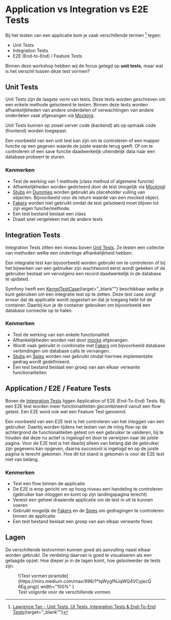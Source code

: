 Application vs Integration vs E2E Tests
=======================================

Bij het testen van een applicatie kom je vaak verschillende termen [^1] tegen:

* Unit Tests
* Integration Tests
* E2E (End-to-End) / Feature Tests

Binnen deze workshop hebben wij de focus gelegd op __unit tests__,
maar wat is het verschil tussen deze test vormen?

## Unit Tests
Unit Tests zijn de laagste vorm van tests. Deze tests worden geschreven om een enkele methode geïsoleerd te testen.
Binnen deze tests worden afhankelijkheden van andere onderdelen of verwachtingen van andere onderdelen vaak afgevangen
via [Mocking][Mocking].

Unit Tests kunnen op zowel server code (backend) als op opmaak code (frontend) worden toegepast.

Een voorbeeld van een unit test kan zijn om te controleren of een mapper functie op een gegeven waarde de
juiste waarde terug geeft. Of om te controleren of een save functie daadwerkelijk uiteindelijk data naar
een database probeert te sturen.

### Kenmerken

- Test de werking van 1 methode (class method of algemene functie)
- Afhankelijkheden worden gedicteerd door de test (mogelijk via [Mocking][Mocking])
- [Stubs][Stubs] en [Dummies][Dummies] worden gebruikt als placeholder vulling van objecten.
Bijvoorbeeld voor de return waarde van een mocked object.
- [Fakers][Fakers] worden niet gebruikt omdat de test geïsoleerd moet blijven tot zijn eigen
functie/methode.
- Een test bestand beslaat een class
- Draait snel vergeleken met de andere tests

## Integration Tests
Integration Tests zitten een niveau boven [Unit Tests](#unit-tests). Ze testen een collectie van methoden
welke een onderlinge afhankelijkheid hebben.

Een integratie test kan bijvoorbeeld worden gebruikt om te
controleren of bij het bijwerken van een gebruiker zijn wachtwoord eerst wordt gekeken of de gebruiker
bestaat om vervolgens een record daadwerkelijk in de database te updated.

Symfony heeft een [KernelTestCase](https://symfony.com/doc/current/testing.html#integration-tests){target="_blank""}
beschikbaar welke je kunt gebruiken om een integratie test op te zetten. Deze test case zorgt ervoor dat de
applicatie wordt opgestart en dat je toegang hebt tot de container. Daarbij kun je de container gebruiken om
bijvoorbeeld een database connectie op te halen.

### Kenmerken

- Test de werking van een enkele functionaliteit
- Afhankelijkheden worden niet door [mocks][Mocking] afgevangen.
- Wordt vaak gebruikt in combinatie met [Fakers](Fakers) om bijvoorbeeld database verbindingen
om database calls te vervangen.
- [Stubs][Stubs] en [Spies][Spies] worden niet gebruikt omdat hiermee implementatie gedrag wordt
gedefinieerd.
- Een test bestand beslaat een groep van aan elkaar verwante functionaliteiten

## Application / E2E / Feature Tests
Boven de [Integration Tests](#integration-tests) liggen Application of E2E (End-To-End) Tests. Bij een E2E test worden meer
functionaliteiten gecombineerd vanuit een flow getest. Een E2E word ook wel een Feature Test genoemd.

Een voorbeeld van een E2E test is het controleren van het inloggen van een gebruiker. Daarbij worden tijdens
het testen van de inlog flow op de achtergrond de functionaliteiten getest om een gebruiker te valideren, bij te houden
dat deze nu actief is ingelogd en door te verwijzen naar de juiste pagina. Voor de E2E test is het daarbij alleen van
belang dat de gebruiker zijn gegevens kan opgeven, daarna succesvol is ingelogd en op de juiste pagina is terecht
gekomen. Hoe dit tot stand is gekomen is voor de E2E test niet van belang.

### Kenmerken

- Test een flow binnen de applicatie
- De E2E is erop gericht om op hoog niveau een handeling te controleren (gebruiker kan inloggen en komt op zijn
landingspagina terecht)
- Vereist een geheel draaiende applicatie om de test in uit te kunnen voeren
- Gebruikt mogelijk de [Fakers](Fakers) en de [Spies][Spies] om gedragingen te controleren binnen de applicatie
- Een test bestand beslaat een groep van aan elkaar verwante flows

## Lagen
De verschillende testvormen kunnen goed als aanvulling naast elkaar
worden gebruikt. De verdeling daarvan is goed te visualiseren als een
gelaagde opzet. Hoe dieper je in de lagen komt, hoe geïsoleerder de
tests zijn.

<figure markdown>
  ![Test vormen piramide](https://miro.medium.com/max/996/1*lqWygfNJqWQ4VCyjecQ6Eg.png){ width="100%" }
  <figcaption>Test volgorde voor de verschillende vormen</figcaption>
</figure>

[Mocking]: /tabs/Referenties/terminologie/#mocks "Mocks zijn in test beschreven gedragingen van afhankelijkheden"
[Fakers]: /tabs/Referenties/terminologie/#fakers "Fakers zijn uitvoerbare implementaties welke productie implementaties vervangen"
[Spies]: /tabs/Referenties/terminologie/#spies "Spies zijn Stubs welke extra informatie bijhouden over hoe ze benaderd zijn"
[Stubs]: /tabs/Referenties/terminologie/#stubs 'Stubs zijn "Domme implementaties" welke een productie implementatie vervangen maar altijd dezelfde state terug geven'
[Dummies]: /tabs/Referenties/terminologie/#dummies "Dummies zijn vervangende instanties welke niet een rol spelen in de uitgevoerde (test) code"

[^1]: [Lawrence Tan - Unit Tests, UI Tests, Integration Tests & End-To-End Tests](https://lawrey.medium.com/unit-tests-ui-tests-integration-tests-end-to-end-tests-c0d98e0218a6){target="_blank""}